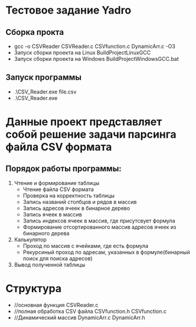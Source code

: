 # Тестовое задание Yadro

## Сборка прокта
- gcc -o CSVReader CSVReader.c CSVfunction.c DynamicArr.c -O3
- Запуск сборки проекта на Linux BuildProjectLinuxGCC
- Запуск сборки проекта на Windows BuildProjectWindowsGCC.bat

## Запуск программы

- .\CSV_Reader.exe file.csv
- .\CSV_Reader.exe <filename>

# Данные проект представляет собой решение задачи парсинга файла CSV формата
## Порядок работы программы:
1. Чтение и формирование таблицы
   - Чтение файла CSV формата
   - Проверка на корректность таблицы
   - Запись названий столбцов и рядов в массив
   - Запись адресов ячеек в бинарное дерево
   - Запись ячеек в массив
   - Запись индексов ячеек в массив, где присутсвует формула
   - Формирование отсортированного массив адресов ячеек из бинарного дерева
1. Калькулятор
   - Проход по массив с ячейками, где есть формула
   - Рекурсиный проход по адресам, указанных в формуле(бинарный поиск для поиска адресов)
3. Вывод полученной таблицы

# Структура
+ //основная функция
  CSVReader.c 
+ //полная обработка CSV файла
  CSVfunction.h
  CSVfunction.c
+ //Динамический массив
  DynamicArr.c
  DynamicArr.h
